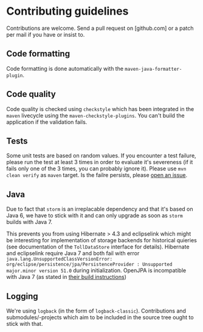 # Contributing guidelines
Contributions are welcome. Send a pull request on [github.com] or a patch per mail if you have or insist to.

## Code formatting
Code formatting is done automatically with the `maven-java-formatter-plugin`.

## Code quality
Code quality is checked using `checkstyle` which has been integrated in the `maven` livecycle using the `maven-checkstyle-plugins`. You can't build the application if the validation fails.

## Tests
Some unit tests are based on random values. If you encounter a test failure, please run the test at least 3 times in order to evaluate it's severeness (if it fails only one of the 3 times, you can probably ignore it). Please use `mvn clean verify` as `maven` target. Is the failre persists, please [open an issue](https://github.com/mjsax/aeolus/issues).

## Java
Due to fact that `storm` is an irreplacable dependency and that it's based on Java 6, we have to stick with it and can only upgrade as soon as `storm` builds with Java 7.

This prevents you from using Hibernate > 4.3 and eclipselink which might be interesting for implementation of storage backends for historical quieries (see documentation of the `TollDataStore` interface for details). Hibernate and eclipselink require Java 7 and both fail with error `java.lang.UnsupportedClassVersionError: org/eclipse/persistence/jpa/PersistenceProvider : Unsupported major.minor version 51.0` during initialization. OpenJPA is incompatible with Java 7 (as stated in [their build instructions](http://openjpa.apache.org/building.html#Building-CommandLineBuilds))

## Logging
We're using `logback` (in the form of `logback-classic`). Contributions and submodules/-projects which aim to be included in the source tree ought to stick with that.

[1]:https://github.com/mjsax/aeolus
